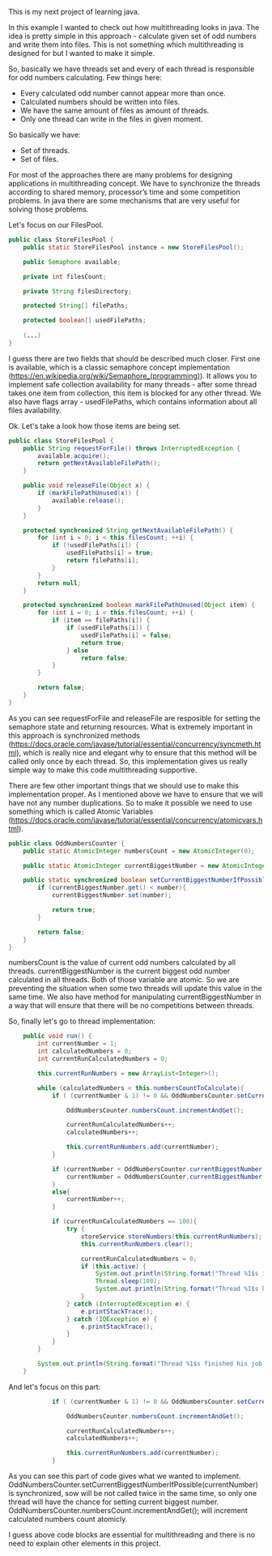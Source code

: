 This is my next project of learning java.

In this example I wanted to check out how multithreading looks in java. 
The idea is pretty simple in this approach - calculate given set of odd numbers and write them into files. 
This is not something which multithreading is designed for but I wanted to make it simple.

So, basically we have threads set and every of each thread is responsible for odd numbers calculating. 
Few things here:
- Every calculated odd number cannot appear more than once. 
- Calculated numbers should be written into files.
- We have the same amount of files as amount of threads.
- Only one thread can write in the files in given moment.

So basically we have:
- Set of threads.
- Set of files.

For most of the approaches there are many problems for designing applications in multithreading concept. 
We have to synchronize the threads according to shared memory, processor’s time and some competition problems.
In java there are some mechanisms that are very useful for solving those problems.

Let's focus on our FilesPool.

```java
public class StoreFilesPool {
    public static StoreFilesPool instance = new StoreFilesPool();

    public Semaphore available;

    private int filesCount;

    private String filesDirectory;

    protected String[] filePaths;

    protected boolean[] usedFilePaths;
    
    (...)
}
```

I guess there are two fields that should be described much closer. First one is available, which is a classic semaphore concept implementation (https://en.wikipedia.org/wiki/Semaphore_(programming)). It allows you to implement safe collection availability for many threads - after some thread takes one item from collection, this item is blocked for any other thread.
We also have flags array - usedFilePaths, which contains information about all files availability. 

Ok. Let's take a look how those items are being set.

```java
public class StoreFilesPool {
    public String requestForFile() throws InterruptedException {
        available.acquire();
        return getNextAvailableFilePath();
    }

    public void releaseFile(Object x) {
        if (markFilePathUnused(x)) {
            available.release();
        }
    }

    protected synchronized String getNextAvailableFilePath() {
        for (int i = 0; i < this.filesCount; ++i) {
            if (!usedFilePaths[i]) {
                usedFilePaths[i] = true;
                return filePaths[i];
            }
        }
        return null;
    }

    protected synchronized boolean markFilePathUnused(Object item) {
        for (int i = 0; i < this.filesCount; ++i) {
            if (item == filePaths[i]) {
                if (usedFilePaths[i]) {
                    usedFilePaths[i] = false;
                    return true;
                } else
                    return false;
            }
        }

        return false;
    }
}
```

As you can see requestForFile and releaseFile are resposible for setting the semaphore state and returning resources. 
What is extremely important in this approach is synchronized methods (https://docs.oracle.com/javase/tutorial/essential/concurrency/syncmeth.html), which is really nice and elegant why to ensure that this method will be called only once by each thread. So, this implementation gives us really simple way to make this code multithreading supportive.

There are few other important things that we should use to make this implementation proper.
As I mentioned above we have to ensure that we will have not any number duplications. 
So to make it possible we need to use something which is called Atomic Variables (https://docs.oracle.com/javase/tutorial/essential/concurrency/atomicvars.html). 

```java
public class OddNumbersCounter {
    public static AtomicInteger numbersCount = new AtomicInteger(0);

    public static AtomicInteger currentBiggestNumber = new AtomicInteger(0);

    public static synchronized boolean setCurrentBiggestNumberIfPossible(int number){
        if (currentBiggestNumber.get() < number){
            currentBiggestNumber.set(number);

            return true;
        }

        return false;
    }
}
```

numbersCount is the value of current odd numbers calculated by all threads. 
currentBiggestNumber is the current biggest odd number calculated in all threads.
Both of those variable are atomic.
So we are preventing the situation when some two threads will update this value in the same time.
We also have method for manipulating currentBiggestNumber in a way that will ensure that there will be no competitions between threads.

So, finally let's go to thread implementation:
```java
    public void run() {
        int currentNumber = 1;
        int calculatedNumbers = 0;
        int currentRunCalculatedNumbers = 0;

        this.currentRunNumbers = new ArrayList<Integer>();

        while (calculatedNumbers < this.numbersCountToCalculate){
            if ( (currentNumber & 1) != 0 && OddNumbersCounter.setCurrentBiggestNumberIfPossible(currentNumber)) {

                OddNumbersCounter.numbersCount.incrementAndGet();

                currentRunCalculatedNumbers++;
                calculatedNumbers++;

                this.currentRunNumbers.add(currentNumber);
            }

            if (currentNumber < OddNumbersCounter.currentBiggestNumber.get()){
                currentNumber = OddNumbersCounter.currentBiggestNumber.get();
            }
            else{
                currentNumber++;
            }

            if (currentRunCalculatedNumbers == 100){
                try {
                    storeService.storeNumbers(this.currentRunNumbers);
                    this.currentRunNumbers.clear();

                    currentRunCalculatedNumbers = 0;
                    if (this.active) {
                        System.out.println(String.format("Thread %1$s is going to sleep.", this.name));
                        Thread.sleep(100);
                        System.out.println(String.format("Thread %1$s has been awakened.", this.name));
                    }
                } catch (InterruptedException e) {
                    e.printStackTrace();
                } catch (IOException e) {
                    e.printStackTrace();
                }
            }
        }

        System.out.println(String.format("Thread %1$s finished his job.", this.name));
    }
```

And let's focus on this part:
```java
            if ( (currentNumber & 1) != 0 && OddNumbersCounter.setCurrentBiggestNumberIfPossible(currentNumber)) {

                OddNumbersCounter.numbersCount.incrementAndGet();

                currentRunCalculatedNumbers++;
                calculatedNumbers++;

                this.currentRunNumbers.add(currentNumber);
            }
```

As you can see this part of code gives what we wanted to implement.
OddNumbersCounter.setCurrentBiggestNumberIfPossible(currentNumber) is synchronized, sow will be not called twice in the same time, so only one thread will have the chance for setting current biggest number. 
OddNumbersCounter.numbersCount.incrementAndGet(); will increment calculated numbers count atomicly. 

I guess above code blocks are essential for multithreading and there is no need to explain other elements in this project.

